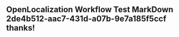 <properties
ms.topic="hero-topic"
ms.test1="hero-topic"
ms.test2="test"/>

## OpenLocalization Workflow Test MarkDown 2de4b512-aac7-431d-a07b-9e7a185f5ccf thanks!
